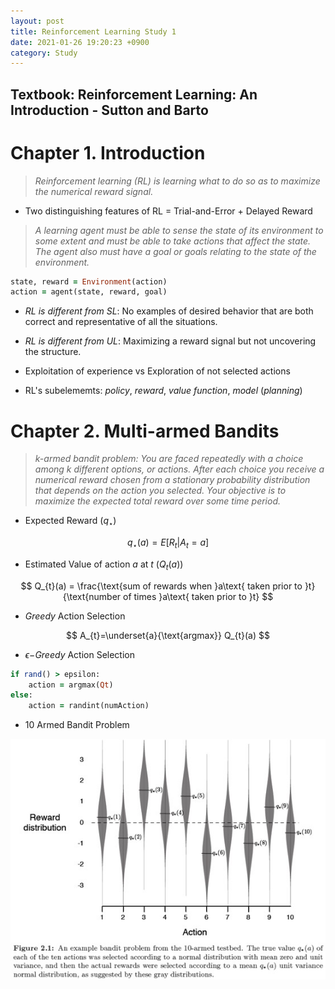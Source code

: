 ```yaml
---
layout: post
title: Reinforcement Learning Study 1
date: 2021-01-26 19:20:23 +0900
category: Study 
---
```

## Textbook: Reinforcement Learning: An Introduction - Sutton and Barto

# Chapter 1. Introduction
> _Reinforcement learning (RL) is learning what to do so as to maximize the numerical reward signal._

+ Two distinguishing features of RL = Trial-and-Error + Delayed Reward

> _A learning agent must be able to sense the state of its environment to some extent and must be able to take actions that affect the state. The agent also must have a goal or goals relating to the state of the environment._

```ruby
state, reward = Environment(action)
action = agent(state, reward, goal)
```

+ _RL is different from SL_: No examples of desired behavior that are both correct and representative of all the situations.

+ _RL is different from UL_: Maximizing a reward signal but not uncovering the structure.

+ Exploitation of experience vs Exploration of not selected actions

+ RL's subelememts: _policy_, _reward_, _value function_, _model_ (_planning_)


# Chapter 2. Multi-armed Bandits
> _k-armed bandit problem: You are faced repeatedly with a choice among k different options, or actions. After each choice you receive a numerical reward chosen from a stationary probability distribution that depends on the action you selected. Your objective is to maximize the expected total reward over some time period._

+ Expected Reward ($q_{\star}$)

$$ 
q_{\star}(a)=E[R_{t}|A_{t}=a] 
$$

+ Estimated Value of action $a$ at $t$ ($Q_{t}(a)$)

$$
Q_{t}(a) = \frac{\text{sum of rewards when }a\text{ taken prior to }t}{\text{number of times }a\text{ taken prior to }t}
$$

+ _Greedy_ Action Selection

$$
A_{t}=\underset{a}{\text{argmax}} Q_{t}(a)
$$

+ $\epsilon-$_Greedy_ Action Selection

```ruby
if rand() > epsilon:
	action = argmax(Qt)
else:
	action = randint(numAction)
```

+ 10 Armed Bandit Problem

![](./Figs/RL_Sutton/Ch2/10ArmedBandit.jpg)


